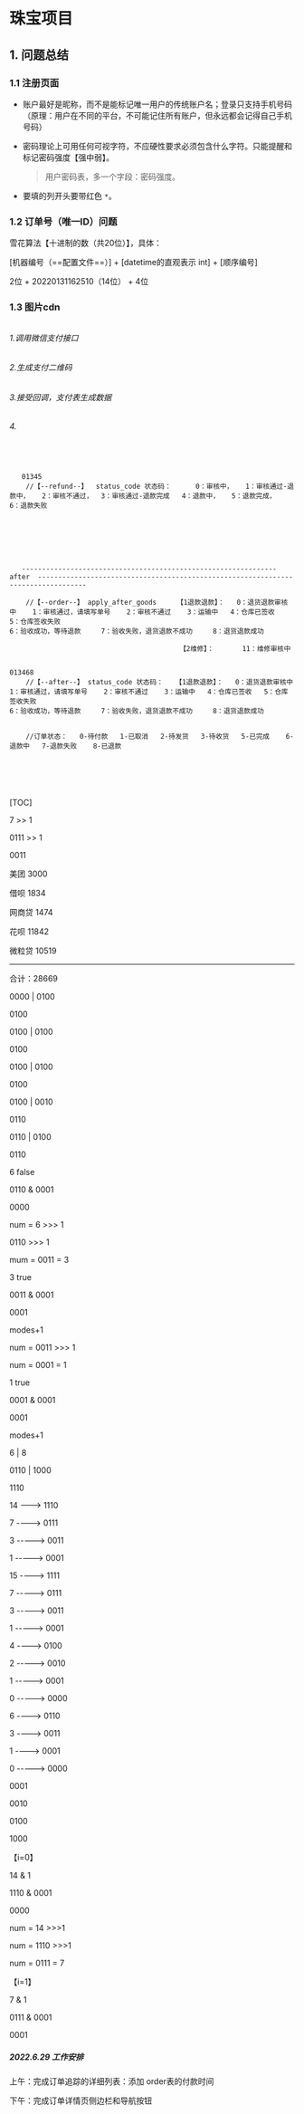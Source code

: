 # 珠宝项目

## 1. 问题总结

### 1.1 注册页面

- 账户最好是昵称，而不是能标记唯一用户的传统账户名；登录只支持手机号码（原理：用户在不同的平台，不可能记住所有账户，但永远都会记得自己手机号码）

- 密码理论上可用任何可视字符，不应硬性要求必须包含什么字符。只能提醒和标记密码强度【强中弱】。

  >  用户密码表，多一个字段：密码强度。

- 要填的列开头要带红色 `*`。

### 1.2 订单号（唯一ID）问题

雪花算法【十进制的数（共20位）】，具体：

[机器编号（==配置文件==）] + [datetime的直观表示 int] + [顺序编号]

  2位        +   20220131162510（14位） +   4位



### 1.3 图片cdn











###### 

###### 1.调用微信支付接口

###### 2.生成支付二维码

###### 3.接受回调，支付表生成数据

###### 4.





```


   
   01345
    //【--refund--】  status_code 状态码：      0：审核中，   1：审核通过-退款中，   2：审核不通过，  3：审核通过-退款完成   4：退款中，   5：退款完成，  6：退款失败
    
      
      
     
      
      
      
   ---------------------------------------------------------------  after  ----------------------------------------------------------------------------------

    //【--order--】 apply_after_goods     【1退款退款】：   0：退货退款审核中    1：审核通过，请填写单号    2：审核不通过    3：运输中   4：仓库已签收   5：仓库签收失败                                                                 6：验收成功，等待退款     7：验收失败，退货退款不成功     8：退货退款成功
    
                                          【2维修】：       11：维修审核中
     
    																013468					 	
    //【--after--】 status_code 状态码：	 【1退款退款】：   0：退货退款审核中    1：审核通过，请填写单号    2：审核不通过    3：运输中   4：仓库已签收   5：仓库签收失败                                                                 6：验收成功，等待退款     7：验收失败，退货退款不成功     8：退货退款成功

 
    //订单状态：   0-待付款   1-已取消   2-待发货   3-待收货   5-已完成    6-退款中   7-退款失败    8-已退款  

    
    
    
 
```

[TOC]









7 >> 1



0111 >> 1

0011





美团 3000

借呗 1834

网商贷 1474

花呗 11842

微粒贷 10519

-----------------------

合计：28669









0000 | 0100

0100

0100 | 0100

0100

0100 | 0100

0100

0100 | 0010

0110

0110 | 0100

0110











6  false

0110 & 0001 

0000



num = 6 >>> 1

0110 >>> 1

mum = 0011 = 3



3  true

0011 & 0001

0001

modes+1



num = 0011 >>> 1

num = 0001 = 1



1 true

0001 & 0001

0001

modes+1













6 | 8

0110 | 1000

1110











14 ---> 1110

7	----> 0111

3	 -----> 0011

1	----->  0001



15 ----> 1111

7	-----> 0111

3	-----> 0011

1	-----> 0001







4  ----> 0100

2  -----> 0010

1    -----> 0001

0  -----> 0000



6 ---->  0110

3 ---->  0011

1 ---->  0001

0 -----> 0000





0001

0010

0100

1000













【i=0】

14 & 1

1110 & 0001

0000



num = 14 >>>1

num =  1110 >>>1

num =  0111 = 7



【i=1】

7 & 1

0111 & 0001

0001





##### 2022.6.29 工作安排

上午：完成订单追踪的详细列表：添加 order表的付款时间

下午：完成订单详情页侧边栏和导航按钮


